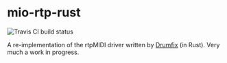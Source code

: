 # mio-rtp-rust
![Travis CI build status](https://travis-ci.org/g-s-k/mio-rtp-rust.svg?branch=master "build status")

A re-implementation of the rtpMIDI driver written by [Drumfix](https://github.com/Drumfix/mio-rtpdriver) (in Rust). Very much a work in progress.

